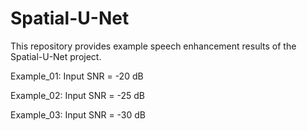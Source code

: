 # Spatial-U-Net


This repository provides example speech enhancement results of the Spatial-U-Net project.

Example_01: Input SNR = -20 dB

Example_02: Input SNR = -25 dB

Example_03: Input SNR = -30 dB
